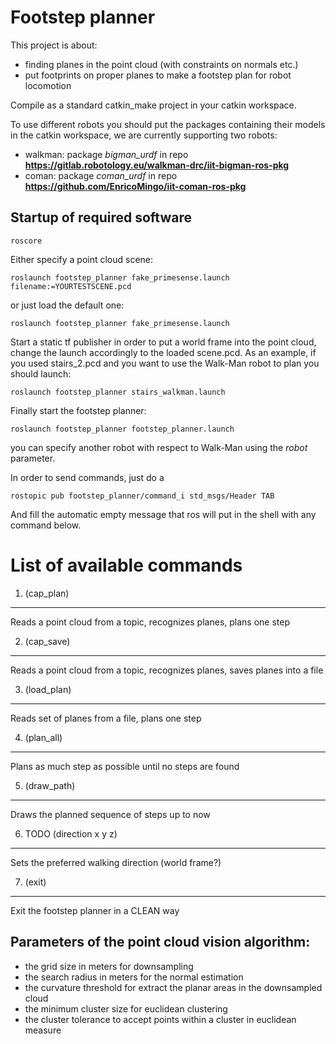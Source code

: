 Footstep planner
==================

This project is about:

- finding planes in the point cloud (with constraints on normals etc.)
- put footprints on proper planes to make a footstep plan for robot locomotion

Compile as a standard catkin_make project in your catkin workspace.

To use different robots you should put the packages containing their models in the catkin workspace, we are currently supporting two robots:

- walkman: package *bigman_urdf* in repo **https://gitlab.robotology.eu/walkman-drc/iit-bigman-ros-pkg**
- coman: package *coman_urdf* in repo **https://github.com/EnricoMingo/iit-coman-ros-pkg**

Startup of required software
--------------------------------------------
`roscore`

Either specify a point cloud scene:

`roslaunch footstep_planner fake_primesense.launch filename:=YOURTESTSCENE.pcd`

or just load the default one:

`roslaunch footstep_planner fake_primesense.launch`

Start a static tf publisher in order to put a world frame into the point cloud, change the launch accordingly to the loaded scene.pcd. As an example, if you used stairs_2.pcd and you want to use the Walk-Man robot to plan you should launch:

`roslaunch footstep_planner stairs_walkman.launch`

Finally start the footstep planner:

`roslaunch footstep_planner footstep_planner.launch`

you can specify another robot with respect to Walk-Man using the *robot* parameter.

In order to send commands, just do a 

`rostopic pub footstep_planner/command_i std_msgs/Header TAB`

And fill the automatic empty message that ros will put in the shell with any command below.

List of available commands
==========================

1. (cap\_plan)
-----------------------

Reads a point cloud from a topic, recognizes planes, plans one step

2. (cap\_save)
-----------------------

Reads a point cloud from a topic, recognizes planes, saves planes into a file

3. (load\_plan)
------------------------

Reads set of planes from a file, plans one step

4. (plan\_all)
-----------------------

Plans as much step as possible until no steps are found

5. (draw\_path)
------------------------

Draws the planned sequence of steps up to now

6. TODO (direction x y z)
------------------------

Sets the preferred walking direction (world frame?)

7. (exit)
-------------------------

Exit the footstep planner in a CLEAN way

Parameters of the point cloud vision algorithm:
------------------------
- the grid size in meters for downsampling
- the search radius in meters for the normal estimation
- the curvature threshold for extract the planar areas in the downsampled cloud
- the minimum cluster size for euclidean clustering
- the cluster tolerance to accept points within a cluster in euclidean measure

